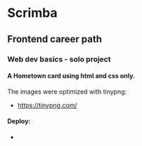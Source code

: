 # Scrimba
## Frontend career path
### Web dev basics - solo project

#### A Hometown card using html and css only.

The images were optimized with tinypng:
- https://tinypng.com/

#### Deploy: 
- 

